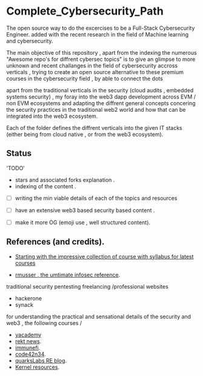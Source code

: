 # Complete_Cybersecurity_Path 
The open source way to  do the excercises to be a Full-Stack Cybersecurity Engineer. added with the recent research in the field of Machine learning and cybersecurity. 

The main objective of this repository , apart from the indexing the numerous "Awesome repo's for diffrent cybersec topics" is to give an  glimpse to more unknown and recent challanges in the field of cybersecurity  accross verticals   , trying to create an open source alternative to these  premium courses in the cybersecurity field , by able to connect the dots 


apart from the traditional verticals in the security (cloud audits , embedded systems security) , my foray into the web3 dapp development across EVM / non EVM ecosystems and adapting the diffrent  general concepts  concering the security practices in the traditional web2 world and how that can be integrated into the web3 ecosystem.

Each of the folder defines the diffrent verticals into the  given IT stacks (either being from cloud native , or from the web3 ecosystem).




## Status 
'TODO'
- stars and associated  forks explanation .
- indexing of the content .
- [ ] writing the min viable details of each of the topics  and resources
- [ ] have an extensive web3 based security based content  .
- [ ] make it more OG (emoji use , well structured content).  
   


## References (and credits).

- [Starting with the impressive collection of course with syllabus for latest courses ](https://www.sans.org/cyber-security-courses/)

- [rmusser , the umtimate infosec reference](https://github.com/rmusser01/Infosec_Reference).


traditional security pentesting freelancing /professional websites 
- hackerone
- synack


for understanding the practical and sensational details of the security and web3 , the following courses / 
- [yacademy]()
- [rekt news]().
- [immunefi]().
- [code42n34]().
- [quarksLabs RE blog]().
- [Kernel resources]().




